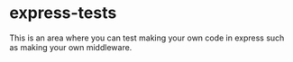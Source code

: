 # express-tests
This is an area where you can test making your own code in express such as making your own middleware. 
